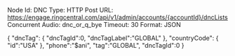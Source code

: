 Node Id: DNC
Type: HTTP Post
URL: https://engage.ringcentral.com/api/v1/admin/accounts/{accountId}/dncLists
Concurrent Audio: dnc_or_q_bye
Timeout: 30
Format: JSON

{
    "dncTag":
      {
        "dncTagId":0,
        "dncTagLabel":"GLOBAL"
      },
    "countryCode":
      {
        "id":"USA"
      },
    "phone":"$ani",
    "tag":"GLOBAL",
    "dncTagId":0
}
